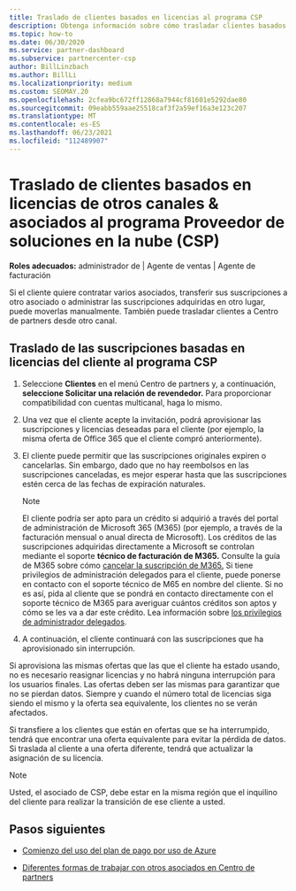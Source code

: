 ```yaml
---
title: Traslado de clientes basados en licencias al programa CSP
description: Obtenga información sobre cómo trasladar clientes basados en licencias de otros canales u otro asociado al programa Proveedor de soluciones en la nube (CSP) de Centro de partners.
ms.topic: how-to
ms.date: 06/30/2020
ms.service: partner-dashboard
ms.subservice: partnercenter-csp
author: BillLinzbach
ms.author: BillLi
ms.localizationpriority: medium
ms.custom: SEOMAY.20
ms.openlocfilehash: 2cfea9bc672ff12868a7944cf81601e5292dae80
ms.sourcegitcommit: 09eabb559aae25518caf3f2a59ef16a3e123c207
ms.translationtype: MT
ms.contentlocale: es-ES
ms.lasthandoff: 06/23/2021
ms.locfileid: "112489907"
---
```

# <a name="move-license-based-customers-from-other-channels--partners-to-the-cloud-solution-provider-csp-program"></a>Traslado de clientes basados en licencias de otros canales & asociados al programa Proveedor de soluciones en la nube (CSP)

**Roles adecuados:** administrador de | Agente de ventas | Agente de facturación

Si el cliente quiere contratar varios asociados, transferir sus suscripciones a otro asociado o administrar las suscripciones adquiridas en otro lugar, puede moverlas manualmente. También puede trasladar clientes a Centro de partners desde otro canal.

## <a name="move-your-customers-license-based-subscriptions-to-the-csp-program"></a>Traslado de las suscripciones basadas en licencias del cliente al programa CSP

1. Seleccione **Clientes** en el menú Centro de partners y, a continuación, **seleccione Solicitar una relación de revendedor.** Para proporcionar compatibilidad con cuentas multicanal, haga lo mismo.

2. Una vez que el cliente acepte la invitación, podrá aprovisionar las suscripciones y licencias deseadas para el cliente (por ejemplo, la misma oferta de Office 365 que el cliente compró anteriormente).

3. El cliente puede permitir que las suscripciones originales expiren o cancelarlas. Sin embargo, dado que no hay reembolsos en las suscripciones canceladas, es mejor esperar hasta que las suscripciones estén cerca de las fechas de expiración naturales.


   >[!NOTE]
   >El cliente podría ser apto para un crédito si adquirió a través del portal de administración de Microsoft 365 (M365) (por ejemplo, a través de la facturación mensual o anual directa de Microsoft). Los créditos de las suscripciones adquiridas directamente a Microsoft se controlan mediante el soporte **técnico de facturación de M365.** Consulte la guía de M365 sobre cómo [cancelar la suscripción de M365.](/microsoft-365/commerce/subscriptions/cancel-your-subscription) Si tiene privilegios de administración delegados para el cliente, puede ponerse en contacto con el soporte técnico de M65 en nombre del cliente. Si no es así, pida al cliente que se pondrá en contacto directamente con el soporte técnico de M365 para averiguar cuántos créditos son aptos y cómo se les va a dar este crédito. Lea información sobre [los privilegios de administrador delegados](customers-revoke-admin-privileges.md).


4. A continuación, el cliente continuará con las suscripciones que ha aprovisionado sin interrupción.

Si aprovisiona las mismas ofertas que las que el cliente ha estado usando, no es necesario reasignar licencias y no habrá ninguna interrupción para los usuarios finales. Las ofertas deben ser las mismas para garantizar que no se pierdan datos. Siempre y cuando el número total de licencias siga siendo el mismo y la oferta sea equivalente, los clientes no se verán afectados.

Si transfiere a los clientes que están en ofertas que se ha interrumpido, tendrá que encontrar una oferta equivalente para evitar la pérdida de datos. Si traslada al cliente a una oferta diferente, tendrá que actualizar la asignación de su licencia.

>[!NOTE]
> Usted, el asociado de CSP, debe estar en la misma región que el inquilino del cliente para realizar la transición de ese cliente a usted.

## <a name="next-steps"></a>Pasos siguientes

- [Comienzo del uso del plan de pago por uso de Azure](azure-plan-get-started.md)
 

- [Diferentes formas de trabajar con otros asociados en Centro de partners](work-with-other-partners.md)